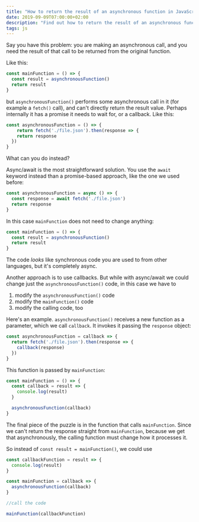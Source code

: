 ```yaml
---
title: "How to return the result of an asynchronous function in JavaScript"
date: 2019-09-09T07:00:00+02:00
description: "Find out how to return the result of an asynchronous function, promise based or callback based, using JavaScript"
tags: js
---
```


Say you have this problem: you are making an asynchronous call, and you need the result of that call to be returned from the original function.

Like this:

```js
const mainFunction = () => {
  const result = asynchronousFunction()
  return result
}
```

but `asynchronousFunction()` performs some asynchronous call in it (for example a `fetch()` call), and can't directly return the result value. Perhaps internally it has a promise it needs to wait for, or a callback. Like this:

```js
const asynchronousFunction = () => {
	return fetch('./file.json').then(response => {
    return response
  })
}
```

What can you do instead?

Async/await is the most straightforward solution. You use the `await` keyword instead than a promise-based approach, like the one we used before:


```js
const asynchronousFunction = async () => {
  const response = await fetch('./file.json')
  return response
}
```

In this case `mainFunction` does not need to change anything:

```js
const mainFunction = () => {
  const result = asynchronousFunction()
  return result
}
```

The code _looks_ like synchronous code you are used to from other languages, but it's completely async.

Another approach is to use callbacks. But while with async/await we could change just the `asynchronousFunction()` code, in this case we have to

1. modify the `asynchronousFunction()` code
2. modify the `mainFunction()` code
3. modify the calling code, too

Here's an example. `asynchronousFunction()` receives a new function as a parameter, which we call `callback`. It invokes it passing the `response` object:

```js
const asynchronousFunction = callback => {
  return fetch('./file.json').then(response => {
    callback(response)
  })
}
```

This function is passed by `mainFunction`:

```js
const mainFunction = () => {
  const callback = result => {
    console.log(result)
  }

  asynchronousFunction(callback)
}
```

The final piece of the puzzle is in the function that calls `mainFunction`. Since we can't return the response straight from `mainFunction`, because we get that asynchronously, the calling function must change how it processes it.

So instead of `const result = mainFunction()`, we could use

```js
const callbackFunction = result => {
  console.log(result)
}

const mainFunction = callback => {
  asynchronousFunction(callback)
}

//call the code

mainFunction(callbackFunction)
```
